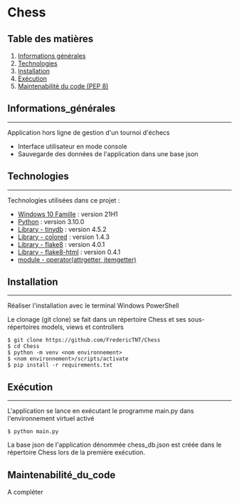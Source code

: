 # Chess

## Table des matières
1. [Informations générales](#Informations_générales)
2. [Technologies](#technologies)
3. [Installation](#installation)
4. [Exécution](#Exécution)
4. [Maintenabilité du code (PEP 8)](#Maintenabilité_du_code)
## Informations_générales
***
Application hors ligne de gestion d'un tournoi d'échecs 
+ Interface utilisateur en mode console
+ Sauvegarde des données de l'application dans une base json
## Technologies
***
Technologies utilisées dans ce projet :
* [Windows 10 Famille](https://docs.microsoft.com/fr-fr/windows/whats-new/whats-new-windows-10-version-21h1) : version 21H1 
* [Python](https://docs.python.org/fr/3.10/) : version 3.10.0
* [Library - tinydb](https://pypi.org/project/tinydb/) : version 4.5.2
* [Library - colored](https://pypi.org/project/colored/) : version 1.4.3
* [Library - flake8](https://pypi.org/project/flake8/) : version 4.0.1
* [Library - flake8-html](https://pypi.org/project/flake8-html/) : version 0.4.1
* [module - operator(attrgetter, itemgetter)](https://docs.python.org/fr/3/library/operator.html)
## Installation
***
Réaliser l'installation avec le terminal Windows PowerShell 

Le clonage (git clone) se fait dans un répertoire Chess et ses sous-répertoires models, views et controllers
```
$ git clone https://github.com/FredericTNT/Chess
$ cd Chess
$ python -m venv <nom environnement>
$ <nom environnement>/scripts/activate
$ pip install -r requirements.txt
```
## Exécution
***
L'application se lance en exécutant le programme main.py dans l'environnement virtuel activé
```
$ python main.py
```

La base json de l'application dénommée chess_db.json est créée dans le répertoire Chess lors de la première exécution.
## Maintenabilité_du_code
A compléter
<!---
## FAQs
***
A list of frequently asked questions
1. **This is a question in bold**
Answer of the first question with _italic words_. 
2. __Second question in bold__ 
To answer this question we use an unordered list:
* First point
* Second Point
* Third point
3. **Third question in bold**
Answer of the third question with *italic words*.
4. **Fourth question in bold**
| Headline 1 in the tablehead | Headline 2 in the tablehead | Headline 3 in the tablehead |
|:--------------|:-------------:|--------------:|
| text-align left | text-align center | text-align right |
-->